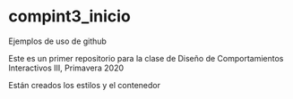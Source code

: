 # compint3_inicio
Ejemplos de uso de github

Este es un primer repositorio para la clase de Diseño de Comportamientos Interactivos III, Primavera 2020

Están creados los estilos y el contenedor
